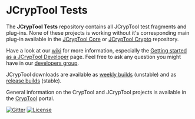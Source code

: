 JCrypTool Tests
=======

The **JCrypTool Tests** repository contains all JCrypTool test fragments and plug-ins. None of these projects is working without it's corresponding main plug-in available in the [JCrypTool Core](https://github.com/jcryptool/core) or [JCrypTool Crypto](https://github.com/jcryptool/crypto) repository.

Have a look at our [wiki](https://github.com/jcryptool/core/wiki) for more information, especially the [Getting started as a JCrypTool Developer](https://github.com/jcryptool/core/wiki/Getting-started-as-a-JCrypTool-Developer) page. Feel free to ask any question you might have in our [developers group](http://groups.google.com/group/jcryptool-developers).

JCrypTool downloads are available as [weekly builds](http://www.cryptool.org/en/jct-downloads-en/jct-downloads-weekly-en) (unstable) and as [release builds](http://www.cryptool.org/en/jct-downloads-en/jct-downloads-stable-en) (stable).

General information on the CrypTool and JCrypTool projects is available in the [CrypTool](http://www.cryptool.org) portal.

[![Gitter](http://img.shields.io/badge/gitter-join%20chat-1dce73.svg)](https://gitter.im/dschadow/jcryptool)
[![License](https://img.shields.io/badge/License-EPL%201.0-red.svg)](https://opensource.org/licenses/EPL-1.0)